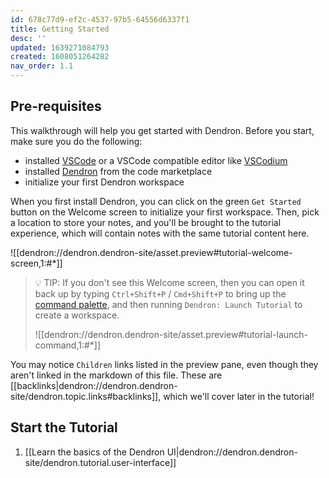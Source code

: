 ```yaml
---
id: 678c77d9-ef2c-4537-97b5-64556d6337f1
title: Getting Started
desc: ''
updated: 1639271084793
created: 1608051264282
nav_order: 1.1
---
```


## Pre-requisites

This walkthrough will help you get started with Dendron. Before you start, make sure you do the following:

- installed [VSCode](https://code.visualstudio.com/download) or a VSCode compatible editor like [VSCodium](https://vscodium.com/)
- installed [Dendron](https://link.dendron.so/vscode) from the code marketplace
- initialize your first Dendron workspace

When you first install Dendron, you can click on the green `Get Started` button on the Welcome screen to initialize your first workspace. Then, pick a location to store your notes, and you'll be brought to the tutorial experience, which will contain notes with the same tutorial content here.

![[dendron://dendron.dendron-site/asset.preview#tutorial-welcome-screen,1:#*]]

> 💡 TIP: If you don't see this Welcome screen, then you can open it back up by typing `Ctrl+Shift+P` / `Cmd+Shift+P` to bring up the [command palette](https://code.visualstudio.com/docs/getstarted/userinterface#_command-palette), and then running `Dendron: Launch Tutorial` to create a workspace.
>
> ![[dendron://dendron.dendron-site/asset.preview#tutorial-launch-command,1:#*]]

You may notice `Children` links listed in the preview pane, even though they aren't linked in the markdown of this file. These are [[backlinks|dendron://dendron.dendron-site/dendron.topic.links#backlinks]], which we'll cover later in the tutorial!

## Start the Tutorial

1. [[Learn the basics of the Dendron UI|dendron://dendron.dendron-site/dendron.tutorial.user-interface]]
